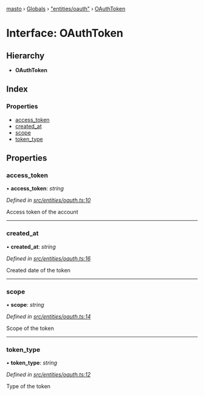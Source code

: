 [masto](../README.md) › [Globals](../globals.md) › ["entities/oauth"](../modules/_entities_oauth_.md) › [OAuthToken](_entities_oauth_.oauthtoken.md)

# Interface: OAuthToken

## Hierarchy

* **OAuthToken**

## Index

### Properties

* [access_token](_entities_oauth_.oauthtoken.md#access_token)
* [created_at](_entities_oauth_.oauthtoken.md#created_at)
* [scope](_entities_oauth_.oauthtoken.md#scope)
* [token_type](_entities_oauth_.oauthtoken.md#token_type)

## Properties

###  access_token

• **access_token**: *string*

*Defined in [src/entities/oauth.ts:10](https://github.com/neet/masto.js/blob/b9f6bdd/src/entities/oauth.ts#L10)*

Access token of the account

___

###  created_at

• **created_at**: *string*

*Defined in [src/entities/oauth.ts:16](https://github.com/neet/masto.js/blob/b9f6bdd/src/entities/oauth.ts#L16)*

Created date of the token

___

###  scope

• **scope**: *string*

*Defined in [src/entities/oauth.ts:14](https://github.com/neet/masto.js/blob/b9f6bdd/src/entities/oauth.ts#L14)*

Scope of the token

___

###  token_type

• **token_type**: *string*

*Defined in [src/entities/oauth.ts:12](https://github.com/neet/masto.js/blob/b9f6bdd/src/entities/oauth.ts#L12)*

Type of the token
